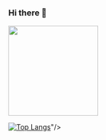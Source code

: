 ### Hi there 👋

<div>
<img height="180em" align="center" src="https://github-readme-stats-eight-theta.vercel.app/api?username=carlos01amc&show_icons=true&theme=dark&include_all_commits=true&count_private=true"/>

[![Top Langs](https://github-readme-stats.vercel.app/api/top-langs/?username=carlos01amc&layout=compact&theme=dark&hide=jupyter%20notebook)](https://github.com/anuraghazra/github-readme-stats)"/>
 </div>
